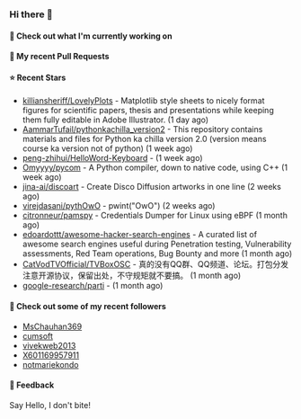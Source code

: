 ### Hi there 👋

#### 👷 Check out what I'm currently working on

#### 🔨 My recent Pull Requests


#### ⭐ Recent Stars

- [killiansheriff/LovelyPlots](https://github.com/killiansheriff/LovelyPlots) - Matplotlib style sheets to nicely format figures for scientific papers, thesis and presentations while keeping them fully editable in Adobe Illustrator. (1 day ago)
- [AammarTufail/pythonkachilla_version2](https://github.com/AammarTufail/pythonkachilla_version2) - This repository contains materials and files for Python ka chilla version 2.0 (version means course ka version not of python) (1 week ago)
- [peng-zhihui/HelloWord-Keyboard](https://github.com/peng-zhihui/HelloWord-Keyboard) -  (1 week ago)
- [Omyyyy/pycom](https://github.com/Omyyyy/pycom) - A Python compiler, down to native code, using C&#43;&#43; (1 week ago)
- [jina-ai/discoart](https://github.com/jina-ai/discoart) - Create Disco Diffusion artworks in one line (2 weeks ago)
- [virejdasani/pythOwO](https://github.com/virejdasani/pythOwO) - pwint(&#34;OwO&#34;) (2 weeks ago)
- [citronneur/pamspy](https://github.com/citronneur/pamspy) - Credentials Dumper for Linux using eBPF (1 month ago)
- [edoardottt/awesome-hacker-search-engines](https://github.com/edoardottt/awesome-hacker-search-engines) - A curated list of awesome search engines useful during Penetration testing, Vulnerability assessments, Red Team operations, Bug Bounty and more (1 month ago)
- [CatVodTVOfficial/TVBoxOSC](https://github.com/CatVodTVOfficial/TVBoxOSC) - 真的没有QQ群、QQ频道、论坛。打包分发注意开源协议，保留出处，不守规矩就不要搞。 (1 month ago)
- [google-research/parti](https://github.com/google-research/parti) -  (1 month ago)

#### 👯 Check out some of my recent followers

- [MsChauhan369](https://github.com/MsChauhan369)
- [cumsoft](https://github.com/cumsoft)
- [vivekweb2013](https://github.com/vivekweb2013)
- [X601169957911](https://github.com/X601169957911)
- [notmariekondo](https://github.com/notmariekondo)

#### 💬 Feedback

Say Hello, I don't bite!